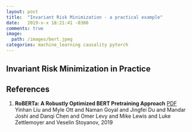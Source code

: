 ```yaml
---
layout: post
title:  "Invariant Risk Minimization - a practical example"
date:   2019-x-x 18:21:41 -0300
comments: true 
image:
  path: /images/bert.jpeg
categories: machine_learning causality pytorch
---
```


## Invariant Risk Minimization in Practice



## References

1. **RoBERTa: A Robustly Optimized BERT Pretraining Approach** <a name="roberta">[PDF](https://arxiv.org/abs/1907.11692)</a><br>Yinhan Liu and Myle Ott and Naman Goyal and Jingfei Du and Mandar Joshi and Danqi Chen and Omer Levy and Mike Lewis and Luke Zettlemoyer and Veselin Stoyanov, 2019